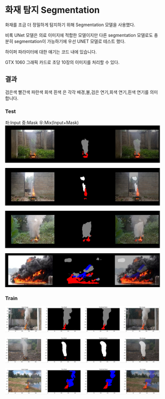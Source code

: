 # 화재 탐지 Segmentation

화재를 조금 더 정밀하게 탐지하기 위해 Segmentation 모델을 사용했다.

비록 UNet 모델은 의료 이미지에 적합한 모델이지만 다른 segmentation 모델로도 충분히 segmentation이 가능하기에 우선 UNET 모델로 테스트 했다.

하이퍼 파라미터에 대한 얘기는 코드 내에 있습니다.

GTX 1060 그래픽 카드로 초당 10장의 이미지를 처리할 수 있다.


## 결과

검은색 빨간색 파란색 회색 흰색 은 각각
배경,불,검은 연기,회색 연기,흰색 연기를 의미합니다.

### Test
좌:Input 중:Mask 우:Mix(Input+Mask)
![1](./result/test/1.jpg)

![2](./result/test/2.jpg)

![3](./result/test/3.jpg)

![4](./result/test/4.jpg)

### Train

![5](./result/train/1.jpg)

![6](./result/train/2.jpg)

![7](./result/train/3.jpg)
